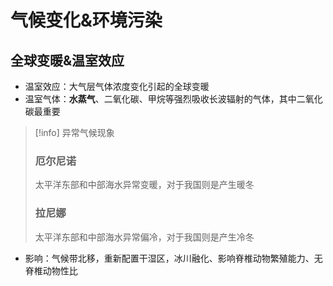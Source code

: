 # 气候变化&环境污染
## 全球变暖&温室效应
- 温室效应：大气层气体浓度变化引起的全球变暖
- 温室气体：**水蒸气**、二氧化碳、甲烷等强烈吸收长波辐射的气体，其中二氧化碳最重要

>[!info] 异常气候现象
>### 厄尔尼诺
>太平洋东部和中部海水异常变暖，对于我国则是产生暖冬
>### 拉尼娜
> 太平洋东部和中部海水异常偏冷，对于我国则是产生冷冬
- 影响：气候带北移，重新配置干湿区，冰川融化、影响脊椎动物繁殖能力、无脊椎动物性比